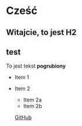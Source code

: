 # Cześć

## Witajcie, to jest H2 <H2> test

To jest tekst **pogrubiony**

* Item 1
* Item 2
    * Item 2a
    * Item 2b

    [GitHub](https://github.com)